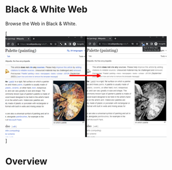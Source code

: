 # Black & White Web
Browse the Web in Black & White.

[![Black&WhiteWeb](./webstore_assets/screenshot_01.png)]


# Overview
